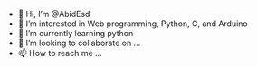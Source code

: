 - 👋 Hi, I’m @AbidEsd
- 👀 I’m interested in Web programming, Python, C, and Arduino
- 🌱 I’m currently learning python
- 💞️ I’m looking to collaborate on ...
- 📫 How to reach me ...

<!---
AbidEsd/AbidEsd is a ✨ special ✨ repository because its `README.md` (this file) appears on your GitHub profile.
You can click the Preview link to take a look at your changes.
--->
